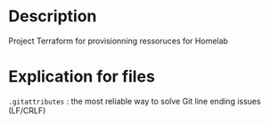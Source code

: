 # Description
Project Terraform for provisionning ressoruces for Homelab

# Explication for files
`.gitattributes` : the most reliable way to solve Git line ending issues (LF/CRLF)
